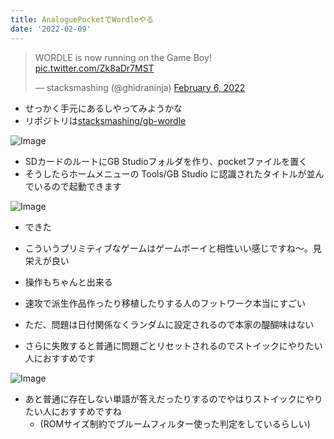 ```yaml
---
title: AnaloguePocketでWordleやる
date: '2022-02-09'
---
```


<blockquote class="twitter-tweet"><p lang="en" dir="ltr">WORDLE is now running on the Game Boy! <a href="https://t.co/Zk8aDr7MST">pic.twitter.com/Zk8aDr7MST</a></p>&mdash; stacksmashing (@ghidraninja) <a href="https://twitter.com/ghidraninja/status/1490323167985995777?ref_src=twsrc%5Etfw">February 6, 2022</a></blockquote> <script async src="https://platform.twitter.com/widgets.js" charset="utf-8"></script>


- せっかく手元にあるしやってみようかな
- リポジトリは[stacksmashing/gb-wordle](https://github.com/stacksmashing/gb-wordle)

![Image](https://i.imgur.com/ioNkGGW.png)

- SDカードのルートにGB Studioフォルダを作り、pocketファイルを置く
- そうしたらホームメニューの Tools/GB Studio に認識されたタイトルが並んでいるので起動できます

![Image](https://i.imgur.com/fRUgxr5.png)

- できた
- こういうプリミティブなゲームはゲームボーイと相性いい感じですね〜。見栄えが良い
- 操作もちゃんと出来る
- 速攻で派生作品作ったり移植したりする人のフットワーク本当にすごい


- ただ、問題は日付関係なくランダムに設定されるので本家の醍醐味はない
- さらに失敗すると普通に問題ごとリセットされるのでストイックにやりたい人におすすめです

![Image](https://i.imgur.com/0JM5KPR.png)

- あと普通に存在しない単語が答えだったりするのでやはりストイックにやりたい人におすすめですね
  - (ROMサイズ制約でブルームフィルター使った判定をしているらしい)

